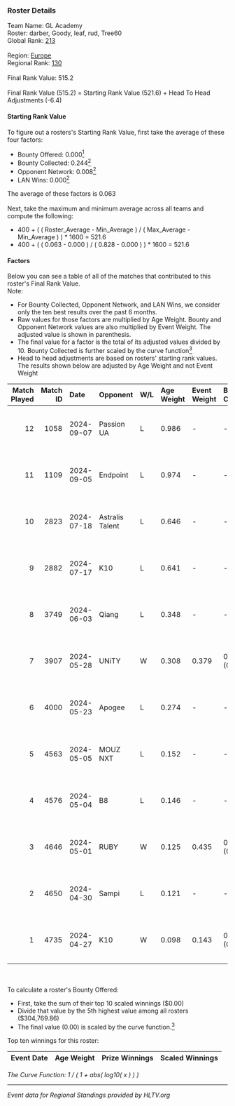 ### Roster Details<br />
Team Name: GL Academy<br />
Roster: darber, Goody, leaf, rud, Tree60<br />
Global Rank: [213](../../standings_global_2024_10_09.md)<br />
<br />
Region: [Europe]( ../../standings_europe_2024_10_09.md)<br />
Regional Rank: [130]( ../../standings_europe_2024_10_09.md)<br />
<br />
Final Rank Value:  515.2<br />
<br />
Final Rank Value (515.2) = Starting Rank Value (521.6) + Head To Head Adjustments (-6.4)<br />

#### Starting Rank Value<br />
To figure out a rosters's Starting Rank Value, first take the average of these four factors:<br />
- Bounty Offered: 0.000[<sup>1</sup>](#table2)
- Bounty Collected: 0.244[<sup>2</sup>](#table1)
- Opponent Network: 0.008[<sup>2</sup>](#table1)
- LAN Wins: 0.000[<sup>2</sup>](#table1)

The average of these factors is 0.063<br />
<br />
Next, take the maximum and minimum average across all teams and compute the following:<br />
- 400 + ( ( Roster_Average - Min_Average ) / ( Max_Average - Min_Average ) ) * 1600 = 521.6
- 400 + ( ( 0.063 - 0.000 ) / ( 0.828 - 0.000 ) ) * 1600 = 521.6


#### Factors<br />
Below you can see a table of all of the matches that contributed to this roster's Final Rank Value.<br />
Note:<br />

- For Bounty Collected, Opponent Network, and LAN Wins, we consider only the ten best results over the past 6 months.
- Raw values for those factors are multiplied by Age Weight. Bounty and Opponent Network values are also multiplied by Event Weight. The adjusted value is shown in parenthesis.
- The final value for a factor is the total of its adjusted values divided by 10. Bounty Collected is further scaled by the curve function[<sup>3</sup>](#curveFunction)
- Head to head adjustments are based on rosters' starting rank values. The results shown below are adjusted by Age Weight and not Event Weight
<span id="table1"></span><br />


| Match Played | Match ID | Date       | Opponent        | W/L | Age Weight | Event Weight | Bounty Collected | Opponent Network | LAN Wins  | H2H Adj. | Roster                           |
| -: | -: | :- | :- | :- | :- | :- | :- | :- | :- | -: | :- |
|           12 |     1058 | 2024-09-07 | Passion UA      | L   | 0.986      | -            | -                | -                | -         |    -1.59 | darber, Goody, leaf, rud, Tree60 |
|           11 |     1109 | 2024-09-05 | Endpoint        | L   | 0.974      | -            | -                | -                | -         |    -2.14 | darber, Goody, leaf, rud, Tree60 |
|           10 |     2823 | 2024-07-18 | Astralis Talent | L   | 0.646      | -            | -                | -                | -         |    -6.38 | darber, Goody, leaf, rud, Tree60 |
|            9 |     2882 | 2024-07-17 | K10             | L   | 0.641      | -            | -                | -                | -         |    -6.73 | darber, Goody, leaf, rud, Tree60 |
|            8 |     3749 | 2024-06-03 | Qiang           | L   | 0.348      | -            | -                | -                | -         |    -1.96 | darber, Goody, leaf, rud, Tree60 |
|            7 |     3907 | 2024-05-28 | UNiTY           | W   | 0.308      | 0.379        | 0.046 (0.005)    | 0.470 (0.055)    | 0 (0.000) |     9.22 | darber, Goody, leaf, rud, Tree60 |
|            6 |     4000 | 2024-05-23 | Apogee          | L   | 0.274      | -            | -                | -                | -         |    -1.26 | darber, Goody, leaf, rud, Tree60 |
|            5 |     4563 | 2024-05-05 | MOUZ NXT        | L   | 0.152      | -            | -                | -                | -         |    -0.51 | darber, Goody, leaf, rud, shadiy |
|            4 |     4576 | 2024-05-04 | B8              | L   | 0.146      | -            | -                | -                | -         |    -0.23 | darber, Goody, leaf, rud, shadiy |
|            3 |     4646 | 2024-05-01 | RUBY            | W   | 0.125      | 0.435        | 0.048 (0.003)    | 0.360 (0.020)    | 0 (0.000) |     3.33 | darber, Goody, leaf, rud, shadiy |
|            2 |     4650 | 2024-04-30 | Sampi           | L   | 0.121      | -            | -                | -                | -         |    -0.22 | darber, Goody, leaf, rud, sSen   |
|            1 |     4735 | 2024-04-27 | K10             | W   | 0.098      | 0.143        | 0.004 (0.000)    | 0.057 (0.001)    | 0 (0.000) |     2.06 | darber, Goody, leaf, rud, sSen   |

<br />
<span id="table2"></span><br />
To calculate a roster's Bounty Offered:<br />

- First, take the sum of their top 10 scaled winnings ($0.00)
- Divide that value by the 5th highest value among all rosters ($304,769.86)
- The final value (0.00) is scaled by the curve function.[<sup>3</sup>](#curveFunction)

Top ten winnings for this roster:<br />

| Event Date | Age Weight | Prize Winnings | Scaled Winnings |
| :- | -: | :- | :- |


<span id="curveFunction"></span>_The Curve Function: 1 / ( 1 + abs( log10( x ) ) )_<br />

---
_Event data for Regional Standings provided by HLTV.org_<br />
